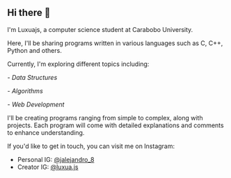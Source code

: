 ## Hi there 👋
I'm Luxuajs, a computer science student at Carabobo University.

Here, I'll be sharing programs written in various languages such as C, C++, Python and others.

Currently, I'm exploring different topics including:

*- Data Structures*

*- Algorithms*

*- Web Development*

I'll be creating programs ranging from simple to complex, along with projects. Each program will come with detailed explanations and comments to enhance understanding.

If you'd like to get in touch, you can visit me on Instagram:
- Personal IG: [@jalejandro_8](https://www.instagram.com/jalejandro_8/)
- Creator IG: [@luxua.js](https://www.instagram.com/luxua.js/)
